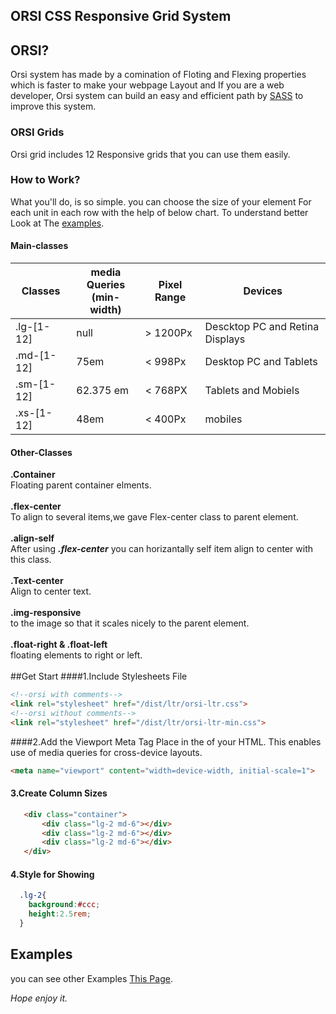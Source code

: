 ORSI CSS Responsive Grid System
-------------------------------
## ORSI?
Orsi system has made by a comination of Floting and Flexing properties which is faster to make your webpage Layout and If you are a web developer, Orsi system can build an easy and efficient path by [SASS](http://sass-lang.com) to improve this system.
### ORSI Grids
Orsi grid includes 12 Responsive grids that you can use them easily.
### How to Work?
What you'll do, is so simple.
you can choose the size of your element For each unit in each row with the help of below chart.
To understand better Look at The [examples](https://codepen.io/orsi-grid). 
#### Main-classes
Classes | media Queries<br>(min-width) | Pixel Range | Devices  
------------ | ------------- | ----------- | -------
.lg-[1-12] | null |  > 1200Px | Descktop PC and Retina Displays
.md-[1-12] | 75em |  < 998Px | Desktop PC and Tablets
.sm-[1-12] | 62.375 em | < 768PX | Tablets and Mobiels
.xs-[1-12] | 48em | < 400Px | mobiles
#### Other-Classes
**.Container**<br>
Floating parent container elments.<br><br>
**.flex-center**<br>
To align to several items,we gave Flex-center class to parent element.<br><br>
**.align-self**<br>
After using ***.flex-center*** you can horizantally self item align to center with this class.<br><br>
**.Text-center**<br>
Align to center text.<br><br>
**.img-responsive**<br>
to the image so that it scales nicely to the parent element. <br><br> 
**.float-right & .float-left**<br>
floating elements to right or left.<br><br>
##Get Start
####1.Include Stylesheets File
```html
<!--orsi with comments-->
<link rel="stylesheet" href="/dist/ltr/orsi-ltr.css">
<!--orsi without comments-->
<link rel="stylesheet" href="/dist/ltr/orsi-ltr-min.css">
```
####2.Add the Viewport Meta Tag
Place in the <head> of your HTML. This enables use of media queries for cross-device layouts.
```html
<meta name="viewport" content="width=device-width, initial-scale=1">
```
#### 3.Create Column Sizes
```html
   <div class="container">
       <div class="lg-2 md-6"></div>
       <div class="lg-2 md-6"></div>
       <div class="lg-2 md-6"></div>
   </div>
```
#### 4.Style for Showing
```css
  .lg-2{
    background:#ccc;
    height:2.5rem;
  }
```
## Examples
you can see other Examples [This Page](https://codepen.io/orsi-grid).

*Hope enjoy it.*
  
  







